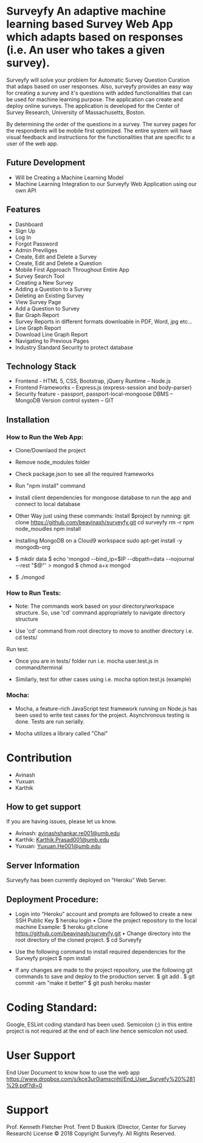 # Surveyfy An adaptive machine learning based Survey Web App which adapts based on responses (i.e. An user who takes a given survey).

Surveyfy will solve your problem for Automatic Survey Question Curation that adaps based on user responses. Also, surveyfy provides an easy way for creating a survey and it's questions with added functionalities that can be used for machine learning purpose. The application can create and deploy online surveys. The application is developed for the Center of Survey Research, University of Massachusetts, Boston.

By determining the order of the questions in a survey. The survey pages for the respondents will be mobile first optimized. The entire system will have visual feedback and instructions for the functionalities that are specific to a user of the web app.

## Future Development
* Will be Creating a Machine Learning Model
* Machine Learning Integration to our Surveyfy Web Application using our own API

## Features
* Dashboard
* Sign Up
* Log In
* Forgot Password
* Admin Previliges
* Create, Edit and Delete a Survey
* Create, Edit and Delete a Question
* Mobile First Approach Throughout Entire App
* Survey Search Tool
* Creating a New Survey
* Adding a Question to a Survey
* Deleting an Existing Survey
* View Survey Page
* Add a Question to Survey
* Bar Graph Report
* Survey Reports in different formats downloable in PDF, Word, jpg etc...
* Line Graph Report
* Download Line Graph Report
* Navigating to Previous Pages
* Industry Standard Security to protect database
## Technology Stack
* Frontend - HTML 5, CSS, Bootstrap, jQuery Runtime – Node.js 
* Frontend Frameworks – Express.js (express-session and body-parser)
* Security feature - passport, passport-local-mongoose DBMS – MongoDB Version control system – GIT

## Installation
### How to Run the Web App:
* Clone/Downlaod the project

* Remove node_modules folder

* Check package.json to see all the required frameworks

* Run "npm install" command

* Install client dependencies for mongoose database to run the app and connect to local database

* Other Way just using these commands: Install $project by running: git clone https://github.com/beavinash/surveyfy.git cd surveyfy rm -r npm node_moudles npm install

* Installing MongoDB on a Cloud9 workspace sudo apt-get install -y mongodb-org

* $ mkdir data $ echo 'mongod --bind_ip=$IP --dbpath=data --nojournal --rest "$@"' > mongod $ chmod a+x mongod

* $ ./mongod

### How to Run Tests:

* Note: The commands work based on your directory/workspace structure. So, use 'cd' command appropriately to navigate directory structure

* Use 'cd' command from root directory to move to another directory i.e. cd tests/

Run test:

* Once you are in tests/ folder run i.e. mocha user.test.js in command/terminal

* Similarly, test for other cases using i.e. mocha option.test.js (example)

### Mocha:

* Mocha, a feature-rich JavaScript test framework running on Node.js has been used to write test cases for the project. Asynchronous testing is done. Tests are run serially.

* Mocha utilizes a library called "Chai"

# Contribution
* Avinash
* Yuxuan
* Karthik
## How to get support
If you are having issues, please let us know.
* Avinash: avinashshankar.re001@umb.edu
* Karthik: Karthik.Prasad001@umb.edu
* Yuxuan: Yuxuan.He001@umb.edu
## Server Information
Surveyfy has been currently deployed on “Heroku” Web Server.
## Deployment Procedure:
* Login into “Heroku” account and prompts are followed to create a new SSH Public Key $ heroku login •	Clone the project repository to the local machine Example: $ heroku git:clone https://github.com/beavinash/surveyfy.git •	Change directory into the root directory of the cloned project. $ cd Surveyfy

* Use the following command to install required dependencies for the Surveyfy project $ npm install

* If any changes are made to the project repository, use the following git commands to save and deploy to the production server. $ git add . $ git commit -am "make it better" $ git push heroku master

# Coding Standard:
Google, ESLint coding standard has been used. Semicolon (;) in this entire project is not required at the end of each line hence semicolon not used.

# User Support
End User Document to know how to use the web app https://www.dropbox.com/s/kce3ur0iamscnhl/End_User_Survefy%20%281%29.pdf?dl=0

# Support
Prof. Kenneth Fletcher
Prof. Trent D Buskirk (Director, Center for Survey Research)
License
© 2018 Copyright Surveyfy. All Rights Reserved.
